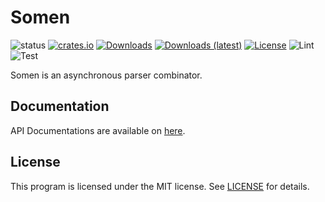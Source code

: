 # Somen
![status](https://img.shields.io/badge/status-Active-brightgreen?style=flat-square)
[![crates.io](https://img.shields.io/crates/v/somen?style=flat-square)](https://crates.io/crates/somen)
[![Downloads](https://img.shields.io/crates/d/somen?style=flat-square)](https://crates.io/crates/somen)
[![Downloads (latest)](https://img.shields.io/crates/dv/somen?style=flat-square)](https://crates.io/crates/somen)
[![License](https://img.shields.io/crates/l/somen?style=flat-square)](https://github.com/watcol/somen/blob/main/LICENSE)
![Lint](https://img.shields.io/github/workflow/status/watcol/somen/Lint?label=lint&style=flat-square)
![Test](https://img.shields.io/github/workflow/status/watcol/somen/Test?label=test&style=flat-square)

Somen is an asynchronous parser combinator.

## Documentation
API Documentations are available on [here](https://docs.rs/somen).

## License
This program is licensed under the MIT license.
See [LICENSE](https://github.com/watcol/somen/blob/main/LICENSE) for details.
